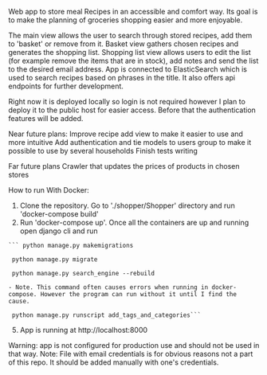 Web app to store meal Recipes in an accessible and comfort way. Its goal is to make the planning of groceries shopping easier and more enjoyable. 

The main view allows the user to search through stored recipes, add them to 'basket' or remove from it.
Basket view gathers chosen recipes and generates the shopping list. 
Shopping list view allows users to edit the list (for example remove the items that are in stock), add notes and send the list to the desired email address. 
App is connected to ElasticSearch which is used to search recipes based on phrases in the title. 
It also offers api endpoints for further development. 

Right now it is deployed locally so login is not required however I plan to deploy it to the public host for easier access. Before that the authentication features will be added. 

Near future plans:
Improve recipe add view to make it easier to use and more intuitive
Add authentication and tie models to users group to make it possible to use by several households
Finish tests writing

Far future plans
Crawler that updates the prices of products in chosen stores


How to run
  With Docker:
  1. Clone the repository. Go to './shopper/Shopper' directory and run 'docker-compose build' 
  3. Run 'docker-compose up'. Once all the containers are up and running open django cli and run
  
    ``` python manage.py makemigrations
    
     python manage.py migrate
    
     python manage.py search_engine --rebuild
    
    - Note. This command often causes errors when running in docker-compose. However the program can run without it until I find the cause.  
   
     python manage.py runscript add_tags_and_categories```

     
  5. App is running at http://localhost:8000
  
  Warning: app is not configured for production use and should not be used in that way. 
  Note: File with email credentials is for obvious reasons not a part of this repo. It should be added manually with one's credentials. 

  
